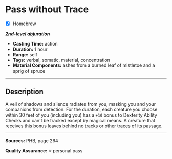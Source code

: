 # Pass without Trace
- [x] Homebrew

***2nd-level abjuration***
- **Casting Time:** action
- **Duration:** 1 hour
- **Range:** self
- **Tags:** verbal, somatic, material, concentration
- **Material Components:** ashes from a burned leaf of mistletoe and a sprig of spruce

---

## Description
A veil of shadows and silence radiates from you, masking you and your companions from detection.
For the duration, each creature you choose within 30 feet of you (including you) has a `+10` bonus to Dexterity Ability Checks and can't be tracked except by magical means.
A creature that receives this bonus leaves behind no tracks or other traces of its passage.

---

**Sources:** PHB, page 264

**Quality Assurance:** :star: personal pass
